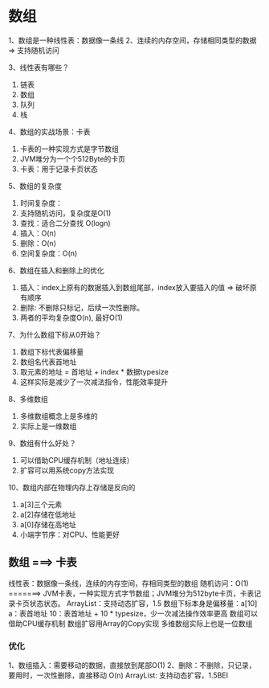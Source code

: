 

# 数组

1、数组是一种线性表：数据像一条线
2、连续的内存空间，存储相同类型的数据 => 支持随机访问

3、线性表有哪些？

1.  链表
2.  数组
3.  队列
4.  栈

4、数组的实战场景：卡表

1.  卡表的一种实现方式是字节数组
2.  JVM堆分为一个个512Byte的卡页
3.  卡表：用于记录卡页状态

5、数组的复杂度

1.  时间复杂度：
2.  支持随机访问，复杂度是O(1)
3.  查找：适合二分查找 O(logn)
4.  插入：O(n)
5.  删除：O(n)
6.  空间复杂度：O(n)

6、数组在插入和删除上的优化

1.  插入：index上原有的数据插入到数组尾部，index放入要插入的值 => 破坏原有顺序
2.  删除: 不删除只标记，后续一次性删除。
3.  两者的平均复杂度O(n), 最好O(1)

7、为什么数组下标从0开始？

1.  数组下标代表偏移量
2.  数组名代表首地址
3.  取元素的地址 = 首地址 + index \* 数据typesize
4.  这样实际是减少了一次减法指令，性能效率提升

8、多维数组

1.  多维数组概念上是多维的
2.  实际上是一维数组

9、数组有什么好处？

1.  可以借助CPU缓存机制（地址连续）
2.  扩容可以用系统copy方法实现

10、数组内部在物理内存上存储是反向的

1.  a\[3]三个元素
2.  a\[2]存储在低地址
3.  a\[0]存储在高地址
4.  小端字节序：对CPU、性能更好

## 数组 ===> 卡表
线性表：数据像一条线，连续的内存空间，存相同类型的数组
随机访问：O(1) =======> JVM卡表，一种实现方式字节数组；JVM堆分为512byte卡页，卡表记录卡页状态状态。
ArrayList：支持动态扩容，1.5
数组下标本身是偏移量：a[10] a：表首地址 10：表首地址 + 10 * typesize，少一次减法操作效率更高
数组可以借助CPU缓存机制
数组扩容用Array的Copy实现
多维数组实际上也是一位数组
### 优化
1、数组插入：需要移动的数据，直接放到尾部O(1)
2、删除：不删除，只记录，要用时，一次性删除，直接移动 O(n)
ArrayList: 支持动态扩容，1.5BEI